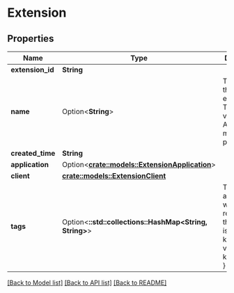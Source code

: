 # Extension

## Properties

Name | Type | Description | Notes
------------ | ------------- | ------------- | -------------
**extension_id** | **String** |  | [readonly]
**name** | Option<**String**> | The name of the extension. This name is visible in the Authress management portal | [optional]
**created_time** | **String** |  | [readonly]
**application** | Option<[**crate::models::ExtensionApplication**](ExtensionApplication.md)> |  | [optional]
**client** | [**crate::models::ExtensionClient**](ExtensionClient.md) |  | 
**tags** | Option<**::std::collections::HashMap<String, String>**> | The tags associated with this resource, this property is an map. { key1: value1, key2: value2 } | [optional]

[[Back to Model list]](./README.md#documentation-for-models) [[Back to API list]](./README.md#documentation-for-api-endpoints) [[Back to README]](./README.md)


